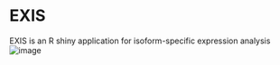 # EXIS
EXIS is an R shiny application for isoform-specific expression analysis
![image](https://user-images.githubusercontent.com/79576459/120113175-929e8d00-c179-11eb-80dd-62b240a944d2.png)

